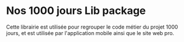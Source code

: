# Nos 1000 jours Lib package
Cette librairie est utilisée pour regrouper le code métier du projet 1000 jours, et est utilisée par l'application mobile ainsi que le site web pro.
